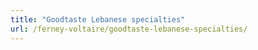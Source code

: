 ```yaml
---
title: "Goodtaste Lebanese specialties"
url: /ferney-voltaire/goodtaste-lebanese-specialties/
---
```

